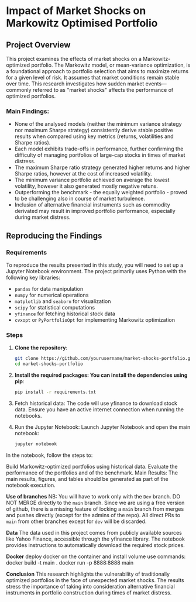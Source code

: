 # Impact of Market Shocks on Markowitz Optimised Portfolio

## Project Overview

This project examines the effects of market shocks on a Markowitz-optimized portfolio. The Markowitz model, or mean-variance optimization, is a foundational approach to portfolio selection that aims to maximize returns for a given level of risk. It assumes that market conditions remain stable over time. This research investigates how sudden market events—commonly referred to as "market shocks" affects the performance of optimized portfolios.

### Main Findings:
- None of the analysed models (neither the minimum variance strategy nor maximum Sharpe strategy) consistently derive stable positive results when compared using key metrics (returns, volatilities and Sharpe ratios).
- Each model exhibits trade-offs in performance, further confirming the difficulty of managing portfolios of large-cap stocks in times of market distress.
- The maximum Sharpe ratio strategy generated higher returns and higher Sharpe ratios, however at the cost of increased volatility.
- The minimum variance portfolio achieved on average the lowest volatility, however it also generated mostly negative retuns.
- Outperforming the benchmark - the equally weighted portfolio - proved to be challenging also in course of market turbulence.
- Inclusion of alternative financial instruments such as commodity derivated may result in improved portfolio performance, especially during market distress.


## Reproducing the Findings

### Requirements

To reproduce the results presented in this study, you will need to set up a Jupyter Notebook environment. The project primarily uses Python with the following key libraries:

- `pandas` for data manipulation
- `numpy` for numerical operations
- `matplotlib` and `seaborn` for visualization
- `scipy` for statistical computations
- `yfinance` for fetching historical stock data
- `cvxopt` or `PyPortfolioOpt` for implementing Markowitz optimization

### Steps

1. **Clone the repository**:
   ```bash
   git clone https://github.com/yourusername/market-shocks-portfolio.git
   cd market-shocks-portfolio
   ```

2. **Install the required packages: You can install the dependencies using pip**:
   ```bash
   pip install -r requirements.txt
   ```
3. Fetch historical data: The code will use yfinance to download stock data. Ensure you have an active internet connection when running the notebooks.
4. Run the Jupyter Notebook: Launch Jupyter Notebook and open the main notebook:
   ```bash
   jupyter notebook
   ```
In the notebook, follow the steps to:

Build Markowitz-optimized portfolios using historical data.
Evaluate the performance of the portfolios and of the benchmark.
Main Results: The main results, figures, and tables should be generated as part of the notebook execution.

**Use of branches**
NB: You will have to work only with the `Dev` branch. DO NOT MERGE directly to the `main` branch. Since we are using a free version of github, there is a missing feature of locking a `main` branch from merges and pushes directly (except for the admins of the repo). All direct PRs to `main` from other branches except for `dev` will be discarded. 

**Data**
The data used in this project comes from publicly available sources like Yahoo Finance, accessible through the yfinance library. The notebook provides instructions to automatically download the required stock prices.

**Docker**
deploy docker on the container and install volume
use commands:
docker build -t main .
docker run -p 8888:8888 main

**Conclusion**
This research highlights the vulnerability of traditionally optimized portfolios in the face of unexpected market shocks. The results stress the importance of taking into consideration alternative financial instruments in portfolio construction during times of market distress.
   
